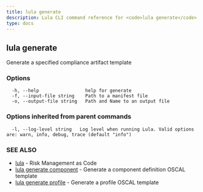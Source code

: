 ```yaml
---
title: lula generate
description: Lula CLI command reference for <code>lula generate</code>.
type: docs
---
```

## lula generate

Generate a specified compliance artifact template

### Options

```
  -h, --help                 help for generate
  -f, --input-file string    Path to a manifest file
  -o, --output-file string   Path and Name to an output file
```

### Options inherited from parent commands

```
  -l, --log-level string   Log level when running Lula. Valid options are: warn, info, debug, trace (default "info")
```

### SEE ALSO

* [lula](./lula.md)	 - Risk Management as Code
* [lula generate component](./lula_generate_component.md)	 - Generate a component definition OSCAL template
* [lula generate profile](./lula_generate_profile.md)	 - Generate a profile OSCAL template


